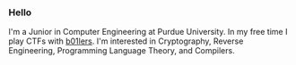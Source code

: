 ### Hello

I'm a Junior in Computer Engineering at Purdue University. In my free time I play CTFs with [b01lers](https://b01lers.com/). I'm interested in Cryptography, Reverse Engineering, Programming Language Theory, and Compilers. 
